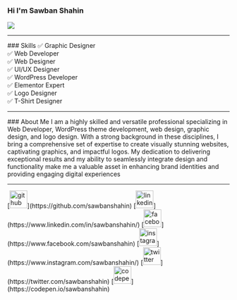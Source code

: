 ### Hi I'm Sawban Shahin
![](https://scontent.fdac5-1.fna.fbcdn.net/v/t39.30808-6/438275733_2206176936396421_1463728305433341535_n.jpg?stp=dst-jpg_p180x540&_nc_cat=110&ccb=1-7&_nc_sid=5f2048&_nc_ohc=9SLyEIc9DHoQ7kNvgH2p9l4&_nc_ht=scontent.fdac5-1.fna&oh=00_AfDVMK2Zfji3UxVQvWlq8WTuNQbiH48ZYcavsajIAWB0lQ&oe=66393E34)
<hr>
### Skills
✅ Graphic Designer<br>
✅ Web Developer<br>
✅ Web Designer<br>
✅ UI/UX Designer<br>
✅ WordPress Developer<br>
✅ Elementor Expert<br>
✅ Logo Designer<br>
✅ T-Shirt Designer<br>
<hr>
### About Me
I am a highly skilled and versatile professional specializing in Web Developer, WordPress theme development, web design, graphic design, and logo design. With a strong background in these disciplines, I bring a comprehensive set of expertise to create visually stunning websites, captivating graphics, and impactful logos. My dedication to delivering exceptional results and my ability to seamlessly integrate design and functionality make me a valuable asset in enhancing brand identities and providing engaging digital experiences
<hr>
[<img src='https://cdn.jsdelivr.net/npm/simple-icons@3.0.1/icons/github.svg' alt='github' height='40'>](https://github.com/sawbanshahin)  [<img src='https://cdn.jsdelivr.net/npm/simple-icons@3.0.1/icons/linkedin.svg' alt='linkedin' height='40'>](https://www.linkedin.com/in/sawbanshahin/)  [<img src='https://cdn.jsdelivr.net/npm/simple-icons@3.0.1/icons/facebook.svg' alt='facebook' height='40'>](https://www.facebook.com/sawbanshahin)  [<img src='https://cdn.jsdelivr.net/npm/simple-icons@3.0.1/icons/instagram.svg' alt='instagram' height='40'>](https://www.instagram.com/sawbanshahin/)  [<img src='https://cdn.jsdelivr.net/npm/simple-icons@3.0.1/icons/twitter.svg' alt='twitter' height='40'>](https://twitter.com/sawbanshahin)  [<img src='https://cdn.jsdelivr.net/npm/simple-icons@3.0.1/icons/codepen.svg' alt='codepen' height='40'>](https://codepen.io/sawbanshahin)  



